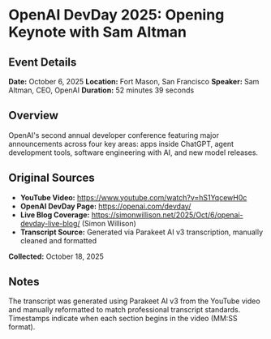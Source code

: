# OpenAI DevDay 2025: Opening Keynote with Sam Altman

## Event Details

**Date:** October 6, 2025
**Location:** Fort Mason, San Francisco
**Speaker:** Sam Altman, CEO, OpenAI
**Duration:** 52 minutes 39 seconds

## Overview

OpenAI's second annual developer conference featuring major announcements across four key areas: apps inside ChatGPT, agent development tools, software engineering with AI, and new model releases.

## Original Sources

- **YouTube Video:** https://www.youtube.com/watch?v=hS1YqcewH0c
- **OpenAI DevDay Page:** https://openai.com/devday/
- **Live Blog Coverage:** https://simonwillison.net/2025/Oct/6/openai-devday-live-blog/ (Simon Willison)
- **Transcript Source:** Generated via Parakeet AI v3 transcription, manually cleaned and formatted

**Collected:** October 18, 2025

## Notes

The transcript was generated using Parakeet AI v3 from the YouTube video and manually reformatted to match professional transcript standards. Timestamps indicate when each section begins in the video (MM:SS format).
